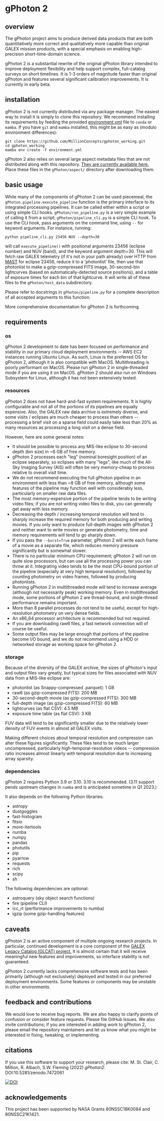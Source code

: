 # gPhoton 2

## overview

The gPhoton project aims to produce derived data products that are both 
quantitatively more correct and qualitatively more capable than 
original GALEX mission products, with a special emphasis on enabling 
high-precision short-time-domain science. 

gPhoton 2 is a substantial rewrite of the original gPhoton library intended 
to improve deployment flexibility and help support complex, full-catalog
surveys on short timelines. It is 1-3 orders of magnitude faster than
original gPhoton and features several significant calibration improvements. 
It is currently in early beta.

## installation

gPhoton 2 is not currently distributed via any package manager. The easiest 
way to install it is simply to clone this repository. We recommend installing 
its requirements by feeding the provided [environment.yml](environment.yml) 
file to `conda` or `mamba`. If you have `git` and `mamba` 
installed, this might be as easy as (modulo environment differences):
```
git clone https://github.com/MillionConcepts/gphoton_working.git
cd gphoton_working
mamba env create -f environment.yml
```

gPhoton 2 also relies on several large aspect metadata files that are not 
distributed along with this repository. 
[They are currently available here.](https://drive.google.com/drive/u/1/folders/1aPfLKsZM8x5Pxji0Lh3dUblpo9dyt1IW)
Place these files in the `gPhoton/aspect/` directory after downloading
them.

## basic usage

While many of the components of gPhoton 2 can be used piecemeal, the 
`gPhoton.pipeline.execute_pipeline` function is the primary interface to its
integrated processing pipelines. It can be called either within a script
or using simple CLI hooks. `gPhoton/run_pipeline.py` is a very simple 
example of calling it from a script; `gPhoton/pipeline_cli.py` is a simple
CLI hook. To use the CLI hook, pass arguments on the command line, using `--`
for keyword arguments. For instance, running:

`python pipeline_cli.py 23456 NUV --depth=30`

will call `execute_pipeline()` with positional arguments 23456 
(eclipse number) and NUV (band), and the keyword argument depth=30. This will
fetch raw GALEX telemetry (if it's not in your path already) over HTTP from 
[MAST](https://mast.stsci.edu/portal/Mashup/Clients/Mast/Portal.html)
for eclipse 23456, reduce it to a 'photonlist' file, then use that photonlist 
to make a gzip-compressed FITS image, 30-second-bin lightcurves (based on 
automatically-detected source positions), and a table of 
exposure times for each bin of that lightcurve. It will write all of these
files to the `gPhoton/test_data` subdirectory.
 
Please refer to docstrings in `gPhoton/pipeline.py` for a complete description
of all accepted arguments to this function.

More comprehensive documentation for gPhoton 2 is forthcoming.

## requirements

### os
gPhoton 2 development to date has been focused on performance and stability in our 
primary cloud deployment environments -- AWS EC2 instances running Ubuntu
Linux. As such, Linux is the preferred OS for gPhoton 2, although it is also
compatible with MacOS. Multithreading is poorly performant on MacOS. Please 
run gPhoton 2 in single-threaded mode if you are using it on MacOS. gPhoton 2
should also run on Windows Subsystem for Linux, although it has not been 
extensively tested.

### resources
gPhoton 2 does not have hard-and-fast system requirements. It is highly 
configurable and not all of the portions of its pipelines are equally 
expensive. Also, the GALEX raw data archive is extremely diverse, and some
visits / eclipses are much cheaper to process than others -- processing a 
brief visit on a sparse field could easily take less than 20% as many 
resources as processing a long visit on a dense field.

However, here are some general notes:

* It should be possible to process any MIS-like eclipse to 30-second depth 
  (bin size) in ~6 GB of free memory. 
* gPhoton 2 processes each "leg" (nominal boresight position) of an eclipse 
  separately, so eclipses with many "legs", like much of the All-Sky 
  Imaging Survey (AIS) will often be very memory-cheap to process relative 
  to overall visit time. 
* We do not recommend executing the full gPhoton pipeline in an environment 
  with less than ~8 GB of free memory, although some features of the pipeline 
  may function well with considerably less, particularly on smaller raw data 
  files. 
* The most memory-expensive portion of the pipeline tends to be writing
  video files; if you are not writing video files to disk, you can generally
  get away with less memory. 
* Decreasing the depth / increasing temporal 
  resolution will tend to sharply increase the required memory for both 
  producing and writing movies. If you only want to produce 
  full-depth images with gPhoton 2 and neither want to write movies or generate 
  photometry, time and memory requirements will tend to go sharply down.
* If you pass the `--burst=True` parameter, gPhoton 2 will write each 
  frame of a movie as a separate file, which reduces memory pressure 
  significantly but is somewhat slower.
* There is no particular minimum CPU requirement; gPhoton 2 will run on
  quite slow processors, but can use all the processing power you can throw
  at it. Integrating video tends to be the most CPU-bound portion of the
  pipeline (especially at very high temporal resolution), followed by counting
photometry on video frames, followed by producing photonlists.
* Running gPhoton 2 in multithreaded mode will tend to increase average
  (although not necessarily peak) working memory. Even in multithreaded mode, 
  some portions of gPhoton 2 are thread-bound, and single-thread performance 
  remains important. 
* More than 8 parallel processes do not tend to be
  useful, except for high-resolution photometry on very dense fields.
* An x86_64 processor architecture is recommended but not required.
* If you are downloading raw6 files, a fast network connection will of course
    be useful. 
* Some output files may be large enough that portions of the pipeline become 
  I/O bound, and we do not recommend using a HDD or networked storage as 
  working space for gPhoton 2.

### storage

Because of the diversity of the GALEX archive, the sizes of gPhoton's input
and output files vary greatly, but typical sizes for files associated with 
NUV data from a MIS-like eclipse are:
* photonlist (as Snappy-compressed .parquet): 1 GB
* raw6 (as gzip-compressed FITS): 200 MB
* 30-second-depth movie (as gzip-compressed FITS): 300 MB
* full-depth image (as gzip-compressed FITS): 60 MB
* lightcurves (as flat CSV): 4.5 MB
* exposure time table (as flat CSV): 3 KB

FUV data will tend to be significantly smaller due to the relatively lower
density of FUV events in almost all GALEX visits.

Making different choices about temporal resolution and compression can
alter these figures significantly. These files tend to be much larger 
uncompressed, particularly high-temporal-resolution videos -- compression
ratio increases almost linearly with temporal resolution due to increasing
array sparsity.

### dependencies

gPhoton 2 requires Python 3.9 or 3.10. 3.10 is recommended. (3.11 support 
pends upstream changes in `numba` and is anticipated sometime in Q1 2023.)

It also depends on the following Python libraries:
* astropy
* dustgoggles
* fast-histogram
* fitsio
* more-itertools
* numba
* numpy
* pandas
* photutils
* pip
* pyarrow
* requests
* rich
* scipy
* sh

The following dependencies are optional:
* astroquery (sky object search functions)
* fire (pipeline CLI)
* icc_rt (performance improvements to numba)
* igzip (some gzip-handling features)

## caveats

gPhoton 2 is an active component of multiple ongoing research projects. In 
particular, continued development is a core component of the [GALEX Legacy 
Catalog (GLCAT) project.](https://www.millionconcepts.com/documents/glcat_adap_trimmed.pdf)
It is almost certain that it will receive meaningful new features and 
improvements, so interface stability is not guaranteed.

gPhoton 2 currently lacks comprehensive software tests and has been primarily 
(although not exclusively) deployed and tested in our preferred deployment
environments. Some features or components may be unstable in other 
environments.

## feedback and contributions

We would love to receive bug reports. We are also happy to clarify points of 
confusion or consider feature requests. Please file GitHub Issues. We 
also invite contributions; if you are interested in adding work to gPhoton 2, 
please email the repository maintainers and let us know what you might be 
interested in fixing, tweaking, or implementing.

## citations
If you use this software to support your research, please cite:
M. St. Clair, C. Million, R. Albach, S.W. Fleming (2022) _gPhoton2_. DOI:10.5281/zenodo.7472061

[![DOI](https://zenodo.org/badge/383023797.svg)](https://zenodo.org/badge/latestdoi/383023797)

## acknowledgements
This project has been supported by NASA Grants 80NSSC18K0084 and 80NSSC21K1421.

